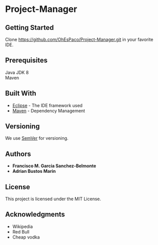 # Project-Manager
## Getting Started

Clone https://github.com/OhEsPaco/Project-Manager.git in your favorite IDE.

## Prerequisites

Java JDK 8<br/>
Maven

## Built With

* [Eclipse](https://www.eclipse.org/ide/) - The IDE framework used
* [Maven](https://maven.apache.org/) - Dependency Management

## Versioning

We use [SemVer](http://semver.org/) for versioning. 

## Authors

* **Francisco M. Garcia Sanchez-Belmonte**
* **Adrian Bustos Marin**



## License

This project is licensed under the MIT License.

## Acknowledgments

* Wikipedia
* Red Bull
* Cheap vodka
